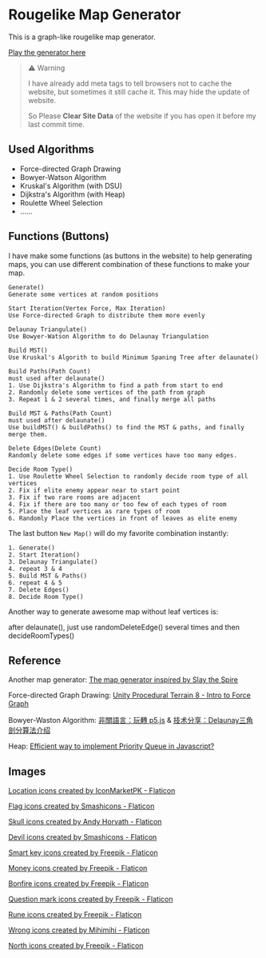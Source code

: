 # Rougelike Map Generator

This is a graph-like rougelike map generator.

[Play the generator here](https://c-w-z.github.io/rougelike-map-generator/)

> :warning: Warning
> 
> I have already add meta tags to tell browsers not to cache the website, but sometimes it still cache it. This may hide the update of website.
> 
> So Please **Clear Site Data** of the website if you has open it before my last commit time.

## Used Algorithms

- Force-directed Graph Drawing
- Bowyer-Watson Algorithm
- Kruskal's Algorithm (with DSU)
- Dijkstra's Algorithm (with Heap)
- Roulette Wheel Selection
- ......

## Functions (Buttons)

I have make some functions (as buttons in the website) to help generating maps, you can use different combination of these functions to make your map.
```
Generate()
Generate some vertices at random positions
```
```
Start Iteration(Vertex Force, Max Iteration)
Use Force-directed Graph to distribute them more evenly
```
```
Delaunay Triangulate()
Use Bowyer-Watson Algorithm to do Delaunay Triangulation
```
```
Build MST()
Use Kruskal's Algorith to build Minimum Spaning Tree after delaunate()
```
```
Build Paths(Path Count)
must used after delaunate()
1. Use Dijkstra's Algorithm to find a path from start to end
2. Randomly delete some vertices of the path from graph
3. Repeat 1 & 2 several times, and finally merge all paths
```
```
Build MST & Paths(Path Count)
must used after delaunate()
Use buildMST() & buildPaths() to find the MST & paths, and finally merge them.
```
```
Delete Edges(Delete Count)
Randomly delete some edges if some vertices have too many edges.
```
```
Decide Room Type()
1. Use Roulette Wheel Selection to randomly decide room type of all vertices
2. Fix if elite enemy appear near to start point
3. Fix if two rare rooms are adjacent
4. Fix if there are too many or too few of each types of room
5. Place the leaf vertices as rare types of room
6. Randomly Place the vertices in front of leaves as elite enemy
```

The last button `New Map()` will do my favorite combination instantly:
```
1. Generate()
2. Start Iteration()
3. Delaunay Triangulate()
4. repeat 3 & 4
5. Build MST & Paths()
6. repeat 4 & 5
7. Delete Edges()
8. Decide Room Type()
```

Another way to generate awesome map without leaf vertices is:

after delaunate(), just use randomDeleteEdge() several times and then decideRoomTypes()

## Reference

Another map generator: [The map generator inspired by Slay the Spire](https://github.com/yurkth/stsmapgen)

Force-directed Graph Drawing: [Unity Procedural Terrain 8 - Intro to Force Graph](https://youtu.be/TXi5gA-pSkY?si=ylsXEAxPUTZ-IeKY)

Bowyer-Waston Algorithm: [非關語言：玩轉 p5.js](https://openhome.cc/Gossip/P5JS/Delaunay.html) & [技术分享：Delaunay三角剖分算法介绍](https://zhuanlan.zhihu.com/p/459884570)

Heap: [Efficient way to implement Priority Queue in Javascript?](https://stackoverflow.com/questions/42919469/efficient-way-to-implement-priority-queue-in-javascript)

## Images

[Location icons created by IconMarketPK - Flaticon](https://www.flaticon.com/free-icon/location-pin_2776000)

[Flag icons created by Smashicons - Flaticon](https://www.flaticon.com/free-icon/finish_2164609)

[Skull icons created by Andy Horvath - Flaticon](https://www.flaticon.com/free-icon/skull_5875938)

[Devil icons created by Smashicons - Flaticon](https://www.flaticon.com/free-icon/skull_5768016)

[Smart key icons created by Freepik - Flaticon](https://www.flaticon.com/free-icon/key_93128)

[Money icons created by Freepik - Flaticon](https://www.flaticon.com/free-icon/money_61584)

[Bonfire icons created by Freepik - Flaticon](https://www.flaticon.com/free-icon/bonfire_2163004)

[Question mark icons created by Freepik - Flaticon](https://www.flaticon.com/free-icon/question-mark_3524344)

[Rune icons created by Freepik - Flaticon](https://www.flaticon.com/free-icon/rune_336131)

[Wrong icons created by Mihimihi - Flaticon](https://www.flaticon.com/free-icon/cross_7699001)

[North icons created by Freepik - Flaticon](https://www.flaticon.com/free-icon/compass-symbol_80036)
